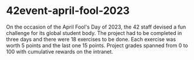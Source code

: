 # 42event-april-fool-2023
On the occasion of the April Fool's Day of 2023, the 42 staff devised a fun challenge for its global student body. The project had to be completed in three days and there were 18 exercises to be done. Each exercise was worth 5 points and the last one 15 points. Project grades spanned from 0 to 100 with cumulative rewards on the intranet.

